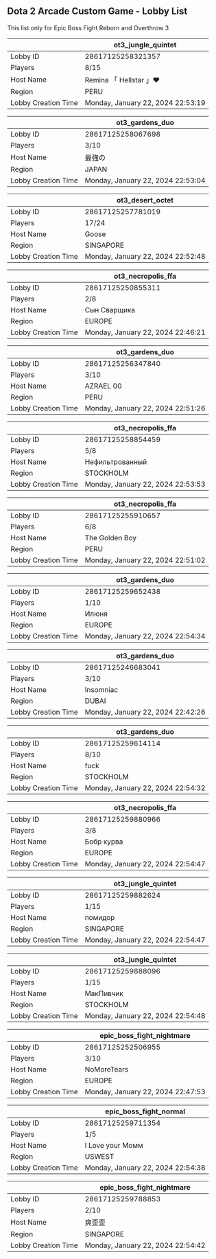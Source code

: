 ## Dota 2 Arcade Custom Game - Lobby List

This list only for Epic Boss Fight Reborn and Overthrow 3

|  | ot3_jungle_quintet |
| ------ | ------ |
| Lobby ID | 28617125258321357 |
| Players | 8/15 |
| Host Name | Remina  「  Hellstar  」♥ |
| Region | PERU |
| Lobby Creation Time | Monday, January 22, 2024 22:53:19 |


|  | ot3_gardens_duo |
| ------ | ------ |
| Lobby ID | 28617125258067698 |
| Players | 3/10 |
| Host Name | 最強の |
| Region | JAPAN |
| Lobby Creation Time | Monday, January 22, 2024 22:53:04 |


|  | ot3_desert_octet |
| ------ | ------ |
| Lobby ID | 28617125257781019 |
| Players | 17/24 |
| Host Name | Goose |
| Region | SINGAPORE |
| Lobby Creation Time | Monday, January 22, 2024 22:52:48 |


|  | ot3_necropolis_ffa |
| ------ | ------ |
| Lobby ID | 28617125250855311 |
| Players | 2/8 |
| Host Name | Сын Сварщика |
| Region | EUROPE |
| Lobby Creation Time | Monday, January 22, 2024 22:46:21 |


|  | ot3_gardens_duo |
| ------ | ------ |
| Lobby ID | 28617125256347840 |
| Players | 3/10 |
| Host Name | AZRAEL 00 |
| Region | PERU |
| Lobby Creation Time | Monday, January 22, 2024 22:51:26 |


|  | ot3_necropolis_ffa |
| ------ | ------ |
| Lobby ID | 28617125258854459 |
| Players | 5/8 |
| Host Name | Нефильтрованный |
| Region | STOCKHOLM |
| Lobby Creation Time | Monday, January 22, 2024 22:53:53 |


|  | ot3_necropolis_ffa |
| ------ | ------ |
| Lobby ID | 28617125255910657 |
| Players | 6/8 |
| Host Name | The Golden Boy |
| Region | PERU |
| Lobby Creation Time | Monday, January 22, 2024 22:51:02 |


|  | ot3_gardens_duo |
| ------ | ------ |
| Lobby ID | 28617125259652438 |
| Players | 1/10 |
| Host Name | Илюня |
| Region | EUROPE |
| Lobby Creation Time | Monday, January 22, 2024 22:54:34 |


|  | ot3_gardens_duo |
| ------ | ------ |
| Lobby ID | 28617125246683041 |
| Players | 3/10 |
| Host Name | Insomniac |
| Region | DUBAI |
| Lobby Creation Time | Monday, January 22, 2024 22:42:26 |


|  | ot3_gardens_duo |
| ------ | ------ |
| Lobby ID | 28617125259614114 |
| Players | 8/10 |
| Host Name | fuck |
| Region | STOCKHOLM |
| Lobby Creation Time | Monday, January 22, 2024 22:54:32 |


|  | ot3_necropolis_ffa |
| ------ | ------ |
| Lobby ID | 28617125259880966 |
| Players | 3/8 |
| Host Name | Бобр курва |
| Region | EUROPE |
| Lobby Creation Time | Monday, January 22, 2024 22:54:47 |


|  | ot3_jungle_quintet |
| ------ | ------ |
| Lobby ID | 28617125259882624 |
| Players | 1/15 |
| Host Name | помидор |
| Region | SINGAPORE |
| Lobby Creation Time | Monday, January 22, 2024 22:54:47 |


|  | ot3_jungle_quintet |
| ------ | ------ |
| Lobby ID | 28617125259888096 |
| Players | 1/15 |
| Host Name | МакПивчик |
| Region | STOCKHOLM |
| Lobby Creation Time | Monday, January 22, 2024 22:54:48 |


|  | epic_boss_fight_nightmare |
| ------ | ------ |
| Lobby ID | 28617125252506955 |
| Players | 3/10 |
| Host Name | NoMoreTears |
| Region | EUROPE |
| Lobby Creation Time | Monday, January 22, 2024 22:47:53 |


|  | epic_boss_fight_normal |
| ------ | ------ |
| Lobby ID | 28617125259711354 |
| Players | 1/5 |
| Host Name | I Love  your Момм |
| Region | USWEST |
| Lobby Creation Time | Monday, January 22, 2024 22:54:38 |


|  | epic_boss_fight_nightmare |
| ------ | ------ |
| Lobby ID | 28617125259788853 |
| Players | 2/10 |
| Host Name | 爽歪歪 |
| Region | SINGAPORE |
| Lobby Creation Time | Monday, January 22, 2024 22:54:42 |


